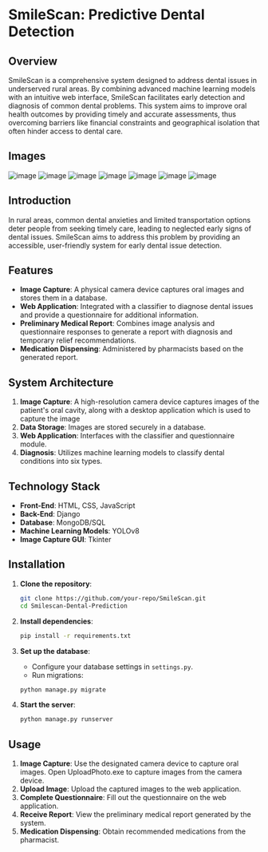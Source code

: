# SmileScan: Predictive Dental Detection

## Overview

SmileScan is a comprehensive system designed to address dental issues in underserved rural areas. By combining advanced machine learning models with an intuitive web interface, SmileScan facilitates early detection and diagnosis of common dental problems. This system aims to improve oral health outcomes by providing timely and accurate assessments, thus overcoming barriers like financial constraints and geographical isolation that often hinder access to dental care.

## Images
![image](https://github.com/yashchavan10/SmileScan/assets/97660991/8aa57d7a-65ff-4778-ab8e-539f0d2a6cc2)
![image](https://github.com/yashchavan10/SmileScan/assets/97660991/1ffb5266-cc60-4475-befe-75a000946100)
![image](https://github.com/yashchavan10/SmileScan/assets/97660991/99be7014-fa94-4194-a948-76919b7e4243)
![image](https://github.com/yashchavan10/SmileScan/assets/97660991/17d7df19-05e2-4bd2-9b6f-f5eaf205407a)
![image](https://github.com/yashchavan10/SmileScan/assets/97660991/baec0097-37f9-4574-a2ce-ffc03611353d)
![image](https://github.com/yashchavan10/SmileScan/assets/97660991/1030510c-6b44-479b-90e0-c583ea9abe3d)
![image](https://github.com/yashchavan10/SmileScan/assets/97660991/bc85b468-9068-4d53-8845-42b174158f99)


## Introduction

In rural areas, common dental anxieties and limited transportation options deter people from seeking timely care, leading to neglected early signs of dental issues. SmileScan aims to address this problem by providing an accessible, user-friendly system for early dental issue detection.

## Features

- **Image Capture**: A physical camera device captures oral images and stores them in a database.
- **Web Application**: Integrated with a classifier to diagnose dental issues and provide a questionnaire for additional information.
- **Preliminary Medical Report**: Combines image analysis and questionnaire responses to generate a report with diagnosis and temporary relief recommendations.
- **Medication Dispensing**: Administered by pharmacists based on the generated report.

## System Architecture

1. **Image Capture**: A high-resolution camera device captures images of the patient's oral cavity, along with a desktop application which is used to capture the image
2. **Data Storage**: Images are stored securely in a database.
3. **Web Application**: Interfaces with the classifier and questionnaire module.
4. **Diagnosis**: Utilizes machine learning models to classify dental conditions into six types.

## Technology Stack

- **Front-End**: HTML, CSS, JavaScript
- **Back-End**: Django
- **Database**: MongoDB/SQL
- **Machine Learning Models**: YOLOv8
- **Image Capture GUI**: Tkinter

## Installation

1. **Clone the repository**:
    ```bash
    git clone https://github.com/your-repo/SmileScan.git
    cd Smilescan-Dental-Prediction
    ```

2. **Install dependencies**:
    ```bash
    pip install -r requirements.txt
    ```

3. **Set up the database**:
    - Configure your database settings in `settings.py`.
    - Run migrations:
    ```bash
    python manage.py migrate
    ```

4. **Start the server**:
    ```bash
    python manage.py runserver
    ```

## Usage

1. **Image Capture**: Use the designated camera device to capture oral images. Open UploadPhoto.exe to capture images from the camera device.
2. **Upload Image**: Upload the captured images to the web application.
3. **Complete Questionnaire**: Fill out the questionnaire on the web application.
4. **Receive Report**: View the preliminary medical report generated by the system.
5. **Medication Dispensing**: Obtain recommended medications from the pharmacist.


